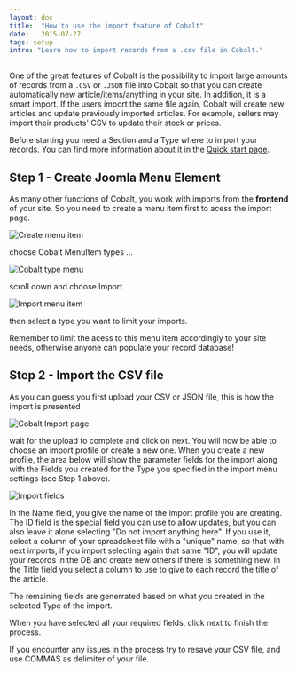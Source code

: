 ```yaml
---
layout: doc
title:  "How to use the import feature of Cobalt"
date:   2015-07-27 
tags: setup
intro: "Learn how to import records from a .csv file in Cobalt."
---
```


One of the great features of Cobalt is the possibility to import large amounts of records from a `.CSV` or `.JSON` file into Cobalt so that you can create automatically new article/items/anything in your site. In addition, it is a smart import. If the users import the same file again, Cobalt will create new articles and update previously imported articles. For example, sellers may import their products' CSV to update their stock or prices.

Before starting you need a Section and a Type where to import your records. You can find more information about it in the <a href="http://docs.mintjoomla.com/en/cobalt/cobalt-quick-start">Quick start page</a>. 

## Step 1 - Create Joomla Menu Element

As many other functions of Cobalt, you work with imports from the __frontend__ of your site. So you need to create a menu item first to acess the import page.

![Create menu item](http://adwsfiles.s3.amazonaws.com/test/2015-07/1437607371_mj_cob_menuitem_new.png)


choose Cobalt MenuItem types ...

![Cobalt type menu](http://adwsfiles.s3.amazonaws.com/test/2015-07/1437607400_mj_cob_menuitem_types.png)

scroll down and choose Import

![Import menu item](http://adwsfiles.s3.amazonaws.com/test/2015-07/1437607472_mj_cob_menuitem_import.png)


then select a type you want to limit your imports.

<div class="alert">Remember to limit the acess to this menu item accordingly to your site needs, otherwise anyone can populate your record database!</div>


## Step 2 - Import the CSV file

As you can guess you first upload your CSV or JSON file, this is how the import is presented

![Cobalt Import page](http://www.mintjoomla.com/images/cobalt-export-import.jpg)

wait for the upload to complete and click on next. You will now be able to choose an import profile or create a new one. When you create a new profile, the area below will show the parameter fields for the import along with the Fields you created for the Type you specified in the import menu settings (see Step 1 above).

![Import fields](/assets/img/screenshots/1437607371_mj_cob_menuitem_new.png)

In the Name field, you give the name of the import profile you are creating.
The ID field is the special field you can use to allow updates, but you can also leave it alone selecting "Do not import anything here". If you use it, select a column of your spreadsheet file with a "unique" name, so that with next imports, if you import selecting again that same "ID", you will update your records in the DB and create new others if there is something new.
In the Title field you select a column to use to give to each record the title of the article.

The remaining fields are generrated based on what you created in the selected Type of the import.

When you have selected all your required fields, click next to finish the process.

<div class="info">If you encounter any issues in the process try to resave your CSV file, and use COMMAS as delimiter of your file.</div>
